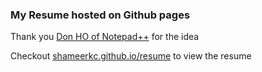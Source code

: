 ### My Resume hosted on Github pages
Thank you [Don HO of Notepad++](http://donho.github.io/) for the idea

Checkout [shameerkc.github.io/resume](http://shameerkc.github.io/resume) to view the resume


